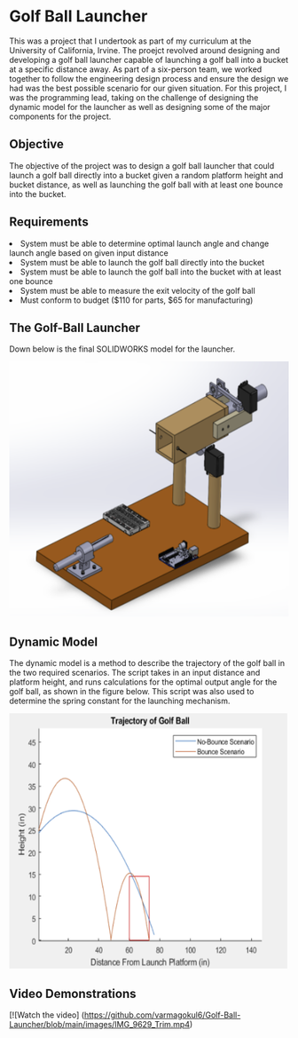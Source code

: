 # Golf Ball Launcher

This was a project that I undertook as part of my curriculum at the University of California, Irvine. The proejct revolved around designing and developing a golf ball launcher capable of launching a golf ball into a bucket at a specific distance away. As part of a six-person team, we worked together to follow the engineering design process and ensure the design we had was the best possible scenario for our given situation. For this project, I was the programming lead, taking on the challenge of designing the dynamic model for the launcher as well as designing some of the major components for the project. 

## Objective
The objective of the project was to design a golf ball launcher that could launch a golf ball directly into a bucket given a random platform height and bucket distance, as well as launching the golf ball with at least one bounce into the bucket. 

## Requirements
<li>
  System must be able to determine optimal launch angle and change launch angle based on given input distance
</li>
<li>
  System must be able to launch the golf ball directly into the bucket
</li>
<li>
  System must be able to launch the golf ball into the bucket with at least one bounce
</li>
<li>
  System must be able to measure the exit velocity of the golf ball
</li>
<li>
  Must conform to budget ($110 for parts, $65 for manufacturing)
</li>
  
## The Golf-Ball Launcher
Down below is the final SOLIDWORKS model for the launcher. 
<p align="center">
  <img width="560" height="460" src="https://github.com/varmagokul6/Golf-Ball-Launcher/blob/main/images/golflaunch_cad.png">
</p>




## Dynamic Model
The dynamic model is a method to describe the trajectory of the golf ball in the two required scenarios. The script takes in an input distance and platform height, and 
runs calculations for the optimal output angle for the golf ball, as shown in the figure below. This script was also used to determine the spring constant for the
launching mechanism.
<p align="center">
  <img width="560" height="460" src="https://github.com/varmagokul6/Golf-Ball-Launcher/blob/main/images/dynamic_model.png">
</p>

## Video Demonstrations

[![Watch the video] (https://github.com/varmagokul6/Golf-Ball-Launcher/blob/main/images/IMG_9629_Trim.mp4)





